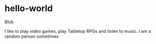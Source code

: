 # hello-world
Blub

I like to play video games, play Tabletop RPGs and listen to music. 
I am a random person sometimes
